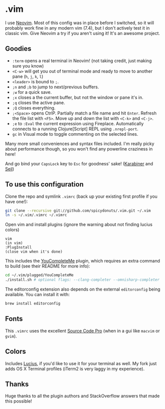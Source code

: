 .vim
====

I use [Neovim](http://neovim.io).  Most of this config was in place before I switched, so it will probably work fine in any modern vim (7.4), but I don't actively test it in classic vim.
Give Neovim a try if you aren't using it!  It's an awesome project.


Goodies
----
* `:term` opens a real terminal in Neovim! (not taking credit, just making sure you know)
* `<C-w>` will get you out of terminal mode and ready to move to another pane (`h`, `j`, `k`, `l`)
* `<leader>` is bound to `;`.
* `;n` and `;b` to jump to next/previous buffers.
* `;w` for a quick save.
* `;x` closes a the current buffer, but not the window or pane it's in.
* `;q` closes the active pane.
* `;Q` closes everything.
* `;<Space>` opens CtrlP.  Partially match a file name and hit `Enter`.  Refresh the file list with `<F5>`.  Move up and down the list with `<C-k>` and `<C-j>`.
* `;e` to `:Eval` the current expression using Fireplace.  Automatically connects to a running Clojure[Script] REPL using `.nrepl-port`.
* `gc` in Visual mode to toggle commenting on the selected lines.

Many more small conveniences and syntax files included.  I'm really picky about performance though, so you won't find any powerline craziness in here!

And go bind your `CapsLock` key to `Esc` for goodness' sake! ([Karabiner](https://pqrs.org/osx/karabiner/) and [Seil](https://pqrs.org/osx/karabiner/seil.html.en))


To use this configuration
----
Clone the repo and symlink `.vimrc` (back up your existing first profile if you have one!):
```sh
git clone --recursive git://github.com/spicydonuts/.vim.git ~/.vim
ln -s ~/.vim/.vimrc ~/.vimrc
```
Open vim and install plugins (ignore the warning about not finding lucius colors)
```
vim
(in vim)
:PlugInstall
(close vim when it's done)
```
This includes the [YouCompleteMe](https://github.com/Valloric/YouCompleteMe) plugin, which requires an extra command to build (see their README for more info):
```sh
cd ~/.vim/plugged/YouCompleteMe
./install.sh # optional flags: --clang-completer --omnisharp-completer
```
The editorconfig extension also depends on the external `editorconfig` being available.  You can install it with:
```sh
brew install editorconfig
```


Fonts
----
This `.vimrc` uses the excellent [Source Code Pro](http://adobe-fonts.github.io/source-code-pro/) (when in a gui like `macvim` or `gvim`).


Colors
----
Includes [Lucius](https://github.com/spicydonuts/lucius), if you'd like to use it for your terminal as well.  My fork just adds OS X Terminal profiles (iTerm2 is very laggy in my experience).


Thanks
----
Huge thanks to all the plugin authors and StackOverflow answers that made this possible!
